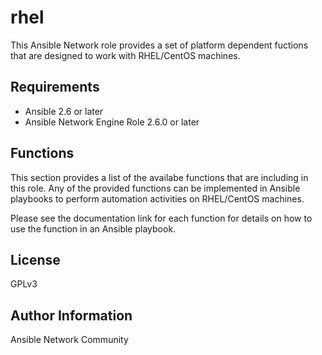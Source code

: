 # rhel

This Ansible Network role provides a set of platform dependent fuctions that
are designed to work with RHEL/CentOS machines.

## Requirements

* Ansible 2.6 or later
* Ansible Network Engine Role 2.6.0 or later

## Functions

This section provides a list of the availabe functions that are including
in this role.  Any of the provided functions can be implemented in Ansible
playbooks to perform automation activities on RHEL/CentOS machines.

Please see the documentation link for each function for details on how to use
the function in an Ansible playbook.

## License

GPLv3

## Author Information

Ansible Network Community

